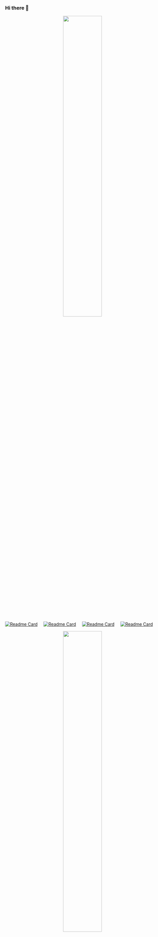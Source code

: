 ### Hi there 👋

<!--
**Mikimann/Mikimann** is a ✨ _special_ ✨ repository because its `README.md` (this file) appears on your GitHub profile.

Here are some ideas to get you started:

- 🔭 I’m currently working on ...
- 🌱 I’m currently learning ...
- 👯 I’m looking to collaborate on ...
- 🤔 I’m looking for help with ...
- 💬 Ask me about ...
- 📫 How to reach me: ...
- 😄 Pronouns: ...
- ⚡ Fun fact: ...
-->

<p align="center" dir="auto">
<img style="height: auto; width: 50%; align: center" class="img" src="https://github-readme-stats.vercel.app/api?username=Mikimann&theme=radical" />

[![Readme Card](https://github-readme-stats.vercel.app/api/pin/?username=Mikimann&repo=note-project)](https://github.com/Mikimann/note-project)
&nbsp;
&nbsp;
[![Readme Card](https://github-readme-stats.vercel.app/api/pin/?username=Mikimann&repo=crypto-project)](https://github.com/Mikimann/crypto-project)
&nbsp;
&nbsp;
[![Readme Card](https://github-readme-stats.vercel.app/api/pin/?username=Mikimann&repo=turborepo-task-manager)](https://github.com/Mikimann/turborepo-task-manager)
&nbsp;
&nbsp;
[![Readme Card](https://github-readme-stats.vercel.app/api/pin/?username=Mikimann&repo=react-weather-app)](https://github.com/Mikimann/react-weather-app)
  
</p>

<p align="center" dir="auto">
<img style="height: auto; width: 50%;" class="img" src="https://github-readme-stats.vercel.app/api/top-langs/?username=Mikimann&theme=blue-green&langs_count=8&layout=compact" /> 
</p>











